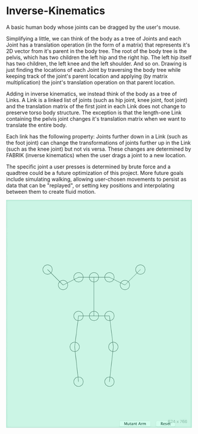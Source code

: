 # Inverse-Kinematics

A basic human body whose joints can be dragged by the user's mouse. 

Simplifying a little, we can think of the body as a tree of Joints and each Joint has a translation operation (in the form of a matrix) that represents it's 2D vector from it's parent in the body tree. 
The root of the body tree is the pelvis, which has two children the left hip and the right hip. The left hip itself has two children, the left knee and the left shoulder. And so on. 
Drawing is just finding the locations of each Joint by traversing the body tree while keeping track of the joint's parent location and applying (by matrix multiplication) the joint's translation operation on that parent location. 

Adding in inverse kinematics, we instead think of the body as a tree of Links. A Link is a linked list of joints (such as hip joint, knee joint, foot joint) and the translation matrix of the first joint in each Link does not change to preserve torso body structure. The exception is that the length-one Link containing the pelvis joint changes it's translation matrix when we want to translate the entire body. 

Each link has the following property:
Joints further down in a Link (such as the foot joint) can change the transformations of joints further up in the Link (such as the knee joint) but not vis versa.
These changes are determined by FABRIK (inverse kinematics) when the user drags a joint to a new location. 

The specific joint a user presses is determined by brute force and a quadtree could be a future optimization of this project. 
More future goals include simulating walking, allowing user-chosen movements to persist as data that can be "replayed", or setting key positions and interpolating between them to create fluid motion. 

![](animation.gif)
